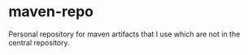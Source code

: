 # maven-repo
Personal repository for maven artifacts that I use which are not in the central repository.
